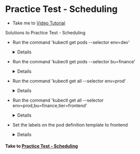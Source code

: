# Practice Test - Scheduling
  - Take me to [Video Tutorial](https://kodekloud.com/courses/539883/lectures/9816589)
  
Solutions to Practice Test - Scheduling
- Run the command 'kubectl get pods --selector env=dev'
  
  <details>

  ```
  $ kubectl get pods --selector env=dev
  $ kubectl get pods -l env=dev --no-headers | wc -l
  ```
  </details>

- Run the command 'kubectl get pods --selector bu=finance'

  <details>

  ```
  $ kubectl get pods --selector bu=finance
  $ kubectl get pods -l env=finance --no-headers | wc -l
  ```
  </details>

- Run the command 'kubectl get all --selector env=prod'

  <details>

  ```
  $ kubectl get all --selector env=prod
  $ kubectl get all --selector env=prod --no-headers | wc -l
  
  ```
  </details>

- Run the command 'kubectl get all --selector env=prod,bu=finance,tier=frontend'
  
  <details>

  ```
  $ kubectl get all --selector env=prod,bu=finance,tier=frontend
  ```
  </details>

- Set the labels on the pod definition template to frontend

  <details>

  ```
  $ vi replicaset-definition.yaml
  $ kubectl create -f replicaset-definition.yaml
  ```
  </details>

  
#### Take to [Practice Test - Scheduling](https://kodekloud.com/courses/certified-kubernetes-administrator-with-practice-tests/lectures/13290011)
